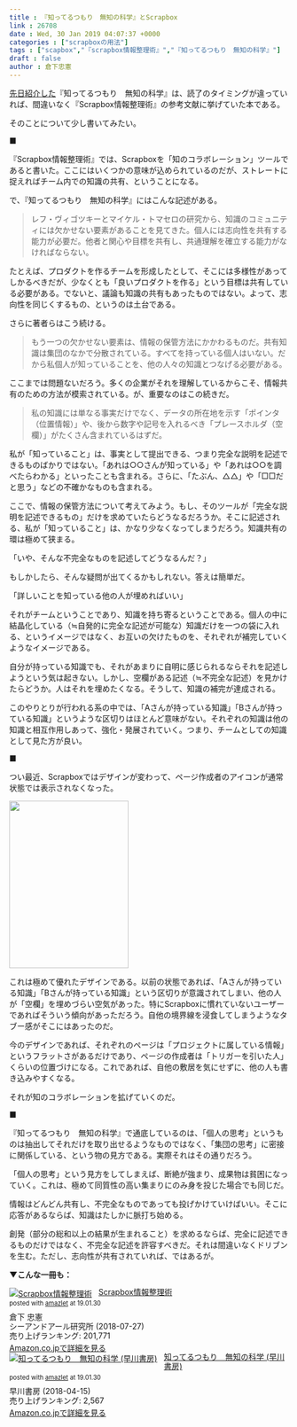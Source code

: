 ```yaml
---
title : 『知ってるつもり　無知の科学』とScrapbox
link : 26708
date : Wed, 30 Jan 2019 04:07:37 +0000
categories : ["scrapboxの用法"]
tags : ["scapbox","『scrapbox情報整理術』","『知ってるつもり　無知の科学』"]
draft : false
author : 倉下忠憲
---
```


<a href="https://rashita.net/blog/?p=26703">先日紹介した</a>『知ってるつもり　無知の科学』は、読了のタイミングが違っていれば、間違いなく『Scrapbox情報整理術』の参考文献に挙げていた本である。

そのことについて少し書いてみたい。

■

『Scrapbox情報整理術』では、Scrapboxを「知のコラボレーション」ツールであると書いた。ここにはいくつかの意味が込められているのだが、ストレートに捉えればチーム内での知識の共有、ということになる。

で、『知ってるつもり　無知の科学』にはこんな記述がある。

<blockquote>
レフ・ヴィゴツキーとマイケル・トマセロの研究から、知識のコミュニティには欠かせない要素があることを見てきた。個人には志向性を共有する能力が必要だ。他者と関心や目標を共有し、共通理解を確立する能力がなければならない。
</blockquote>

たとえば、プロダクトを作るチームを形成したとして、そこには多様性があってしかるべきだが、少なくとも「良いプロダクトを作る」という目標は共有している必要がある。でないと、議論も知識の共有もあったものではない。よって、志向性を同じくするもの、というのは土台である。

さらに著者らはこう続ける。

<blockquote>
もう一つの欠かせない要素は、情報の保管方法にかかわるものだ。共有知識は集団のなかで分散されている。すべてを持っている個人はいない。だから私個人が知っていることを、他の人々の知識とつなげる必要がある。
</blockquote>

ここまでは問題ないだろう。多くの企業がそれを理解しているからこそ、情報共有のための方法が模索されている。が、重要なのはこの続きだ。

<blockquote>
私の知識には単なる事実だけでなく、データの所在地を示す「ポインタ（位置情報）」や、後から数字や記号を入れるべき「プレースホルダ（空欄）」がたくさん含まれているはずだ。
</blockquote>

私が「知っていること」は、事実として提出できる、つまり完全な説明を記述できるものばかりではない。「あれは○○さんが知っている」や「あれは○○を調べたらわかる」といったことも含まれる。さらに、「たぶん、△△」や「□□だと思う」などの不確かなものも含まれる。

ここで、情報の保管方法について考えてみよう。もし、そのツールが「完全な説明を記述できるもの」だけを求めていたらどうなるだろうか。そこに記述される、私が「知っていること」は、かなり少なくなってしまうだろう。知識共有の環は極めて狭まる。

「いや、そんな不完全なものを記述してどうなるんだ？」

もしかしたら、そんな疑問が出てくるかもしれない。答えは簡単だ。

「詳しいことを知っている他の人が埋めればいい」

それがチームということであり、知識を持ち寄るということである。個人の中に結晶化している（≒自発的に完全な記述が可能な）知識だけを一つの袋に入れる、というイメージではなく、お互いの欠けたものを、それぞれが補完していくようなイメージである。

自分が持っている知識でも、それがあまりに自明に感じられるならそれを記述しようという気は起きない。しかし、空欄がある記述（≒不完全な記述）を見かけたらどうか。人はそれを埋めたくなる。そうして、知識の補完が達成される。

このやりとりが行われる系の中では、「Aさんが持っている知識」「Bさんが持っている知識」というような区切りはほとんど意味がない。それぞれの知識は他の知識と相互作用しあって、強化・発展されていく。つまり、チームとしての知識として見た方が良い。

■

つい最近、Scrapboxではデザインが変わって、ページ作成者のアイコンが通常状態では表示されなくなった。

<a href="https://rashita.net/blog/?attachment_id=26709" rel="attachment wp-att-26709"><img src="https://rashita.net/blog/wp-content/uploads/2019/01/screenshot-41.png" alt="" width="215" height="302" class="alignnone size-full wp-image-26709" /></a>

これは極めて優れたデザインである。以前の状態であれば、「Aさんが持っている知識」「Bさんが持っている知識」という区切りが意識されてしまい、他の人が「空欄」を埋めづらい空気があった。特にScrapboxに慣れていないユーザーであればそういう傾向があっただろう。自他の境界線を浸食してしまうようなタブー感がそこにはあったのだ。

今のデザインであれば、それぞれのページは「プロジェクトに属している情報」というフラットさがあるだけであり、ページの作成者は「トリガーを引いた人」くらいの位置づけになる。これであれば、自他の敷居を気にせずに、他の人も書き込みやすくなる。

それが知のコラボレーションを拡げていくのだ。

■

『知ってるつもり　無知の科学』で通底しているのは、「個人の思考」というものは抽出してそれだけを取り出せるようなものではなく、「集団の思考」に密接に関係している、という物の見方である。実際それはその通りだろう。

「個人の思考」という見方をしてしまえば、断絶が強まり、成果物は貧困になっていく。これは、極めて同質性の高い集まりにのみ身を投じた場合でも同じだ。

情報はどんどん共有し、不完全なものであっても投げかけていけばいい。そこに応答があるならば、知識はたしかに脈打ち始める。

創発（部分の総和以上の結果が生まれること）を求めるならば、完全に記述できるものだけではなく、不完全な記述を許容すべきだ。それは間違いなくドリブンを生む。ただし、志向性が共有されていれば、ではあるが。

<strong>▼こんな一冊も：</strong>

<div class="amazlet-box" style="margin-bottom:0px;"><div class="amazlet-image" style="float:left;margin:0px 12px 1px 0px;"><a href="http://www.amazon.co.jp/exec/obidos/ASIN/4863542526/rashita1000-22/ref=nosim/" name="amazletlink" target="_blank"><img src="https://images-fe.ssl-images-amazon.com/images/I/51L7tTg9PML._SL160_.jpg" alt="Scrapbox情報整理術" style="border: none;" /></a></div><div class="amazlet-info" style="line-height:120%; margin-bottom: 10px"><div class="amazlet-name" style="margin-bottom:10px;line-height:120%"><a href="http://www.amazon.co.jp/exec/obidos/ASIN/4863542526/rashita1000-22/ref=nosim/" name="amazletlink" target="_blank">Scrapbox情報整理術</a><div class="amazlet-powered-date" style="font-size:80%;margin-top:5px;line-height:120%">posted with <a href="http://www.amazlet.com/" title="amazlet" target="_blank">amazlet</a> at 19.01.30</div></div><div class="amazlet-detail">倉下 忠憲 <br />シーアンドアール研究所 (2018-07-27)<br />売り上げランキング: 201,771<br /></div><div class="amazlet-sub-info" style="float: left;"><div class="amazlet-link" style="margin-top: 5px"><a href="http://www.amazon.co.jp/exec/obidos/ASIN/4863542526/rashita1000-22/ref=nosim/" name="amazletlink" target="_blank">Amazon.co.jpで詳細を見る</a></div></div></div><div class="amazlet-footer" style="clear: left"></div></div>

<div class="amazlet-box" style="margin-bottom:0px;"><div class="amazlet-image" style="float:left;margin:0px 12px 1px 0px;"><a href="http://www.amazon.co.jp/exec/obidos/ASIN/B07CLZQS7L/rashita1000-22/ref=nosim/" name="amazletlink" target="_blank"><img src="https://images-fe.ssl-images-amazon.com/images/I/41rR2kT3-CL._SL160_.jpg" alt="知ってるつもり　無知の科学 (早川書房)" style="border: none;" /></a></div><div class="amazlet-info" style="line-height:120%; margin-bottom: 10px"><div class="amazlet-name" style="margin-bottom:10px;line-height:120%"><a href="http://www.amazon.co.jp/exec/obidos/ASIN/B07CLZQS7L/rashita1000-22/ref=nosim/" name="amazletlink" target="_blank">知ってるつもり　無知の科学 (早川書房)</a><div class="amazlet-powered-date" style="font-size:80%;margin-top:5px;line-height:120%">posted with <a href="http://www.amazlet.com/" title="amazlet" target="_blank">amazlet</a> at 19.01.30</div></div><div class="amazlet-detail">早川書房 (2018-04-15)<br />売り上げランキング: 2,567<br /></div><div class="amazlet-sub-info" style="float: left;"><div class="amazlet-link" style="margin-top: 5px"><a href="http://www.amazon.co.jp/exec/obidos/ASIN/B07CLZQS7L/rashita1000-22/ref=nosim/" name="amazletlink" target="_blank">Amazon.co.jpで詳細を見る</a></div></div></div><div class="amazlet-footer" style="clear: left"></div></div>
